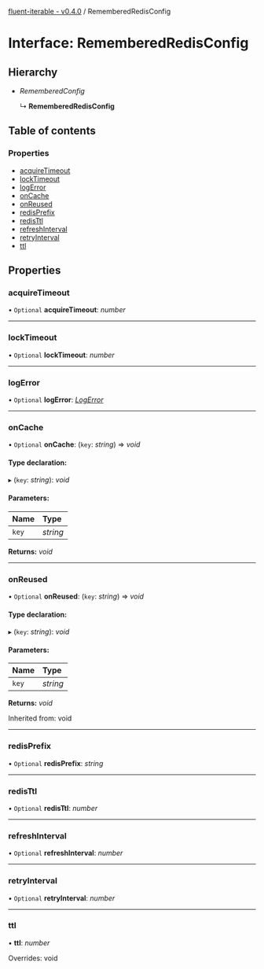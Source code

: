 [fluent-iterable - v0.4.0](../README.md) / RememberedRedisConfig

# Interface: RememberedRedisConfig

## Hierarchy

* *RememberedConfig*

  ↳ **RememberedRedisConfig**

## Table of contents

### Properties

- [acquireTimeout](rememberedredisconfig.md#acquiretimeout)
- [lockTimeout](rememberedredisconfig.md#locktimeout)
- [logError](rememberedredisconfig.md#logerror)
- [onCache](rememberedredisconfig.md#oncache)
- [onReused](rememberedredisconfig.md#onreused)
- [redisPrefix](rememberedredisconfig.md#redisprefix)
- [redisTtl](rememberedredisconfig.md#redisttl)
- [refreshInterval](rememberedredisconfig.md#refreshinterval)
- [retryInterval](rememberedredisconfig.md#retryinterval)
- [ttl](rememberedredisconfig.md#ttl)

## Properties

### acquireTimeout

• `Optional` **acquireTimeout**: *number*

___

### lockTimeout

• `Optional` **lockTimeout**: *number*

___

### logError

• `Optional` **logError**: [*LogError*](../README.md#logerror)

___

### onCache

• `Optional` **onCache**: (`key`: *string*) => *void*

#### Type declaration:

▸ (`key`: *string*): *void*

#### Parameters:

Name | Type |
:------ | :------ |
`key` | *string* |

**Returns:** *void*

___

### onReused

• `Optional` **onReused**: (`key`: *string*) => *void*

#### Type declaration:

▸ (`key`: *string*): *void*

#### Parameters:

Name | Type |
:------ | :------ |
`key` | *string* |

**Returns:** *void*

Inherited from: void

___

### redisPrefix

• `Optional` **redisPrefix**: *string*

___

### redisTtl

• `Optional` **redisTtl**: *number*

___

### refreshInterval

• `Optional` **refreshInterval**: *number*

___

### retryInterval

• `Optional` **retryInterval**: *number*

___

### ttl

• **ttl**: *number*

Overrides: void

